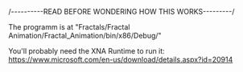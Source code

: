 /----------READ BEFORE WONDERING HOW THIS WORKS---------/

The programm is at "Fractals/Fractal Animation/Fractal_Animation/bin/x86/Debug/"

You'll probably need the XNA Runtime to run it: 
https://www.microsoft.com/en-us/download/details.aspx?id=20914
